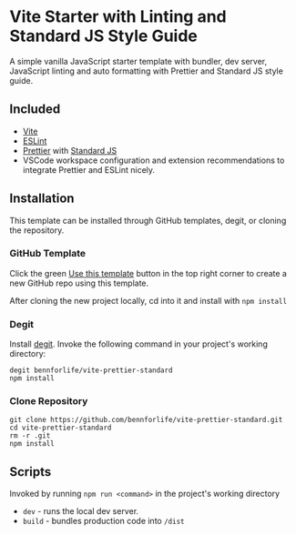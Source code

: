 # Vite Starter with Linting and Standard JS Style Guide

A simple vanilla JavaScript starter template with bundler, dev server, JavaScript linting and auto formatting with Prettier and Standard JS style guide.

## Included

- [Vite](https://vitejs.dev)
- [ESLint](https://eslint.org)
- [Prettier](https://prettier.io) with [Standard JS](https://standardjs.com)
- VSCode workspace configuration and extension recommendations to integrate Prettier and ESLint nicely.

## Installation

This template can be installed through GitHub templates, degit, or cloning the repository.

### GitHub Template

Click the green [Use this template](https://github.com/bennforlife/vite-prettier-standard/generate) button in the top right corner to create a new GitHub repo using this template.

After cloning the new project locally, cd into it and install with `npm install`

### Degit

Install [degit](https://github.com/Rich-Harris/degit).
Invoke the following command in your project's working directory:

```
degit bennforlife/vite-prettier-standard
npm install
```

### Clone Repository

```
git clone https://github.com/bennforlife/vite-prettier-standard.git
cd vite-prettier-standard
rm -r .git
npm install
```

## Scripts

Invoked by running `npm run <command>` in the project's working directory

- `dev` - runs the local dev server.
- `build` - bundles production code into `/dist`
